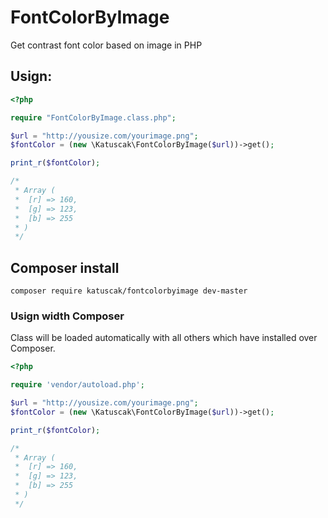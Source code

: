 FontColorByImage
================

Get contrast font color based on image in PHP

## Usign:

```php
<?php

require "FontColorByImage.class.php";

$url = "http://yousize.com/yourimage.png";
$fontColor = (new \Katuscak\FontColorByImage($url))->get();

print_r($fontColor);

/*
 * Array (
 * 	[r] => 160,
 * 	[g] => 123,
 * 	[b] => 255
 * )
 */
```

## Composer install

```
composer require katuscak/fontcolorbyimage dev-master
```

### Usign width Composer

Class will be loaded automatically with all others which have installed over Composer.

```php
<?php

require 'vendor/autoload.php';

$url = "http://yousize.com/yourimage.png";
$fontColor = (new \Katuscak\FontColorByImage($url))->get();

print_r($fontColor);

/*
 * Array (
 * 	[r] => 160,
 * 	[g] => 123,
 * 	[b] => 255
 * )
 */
```


